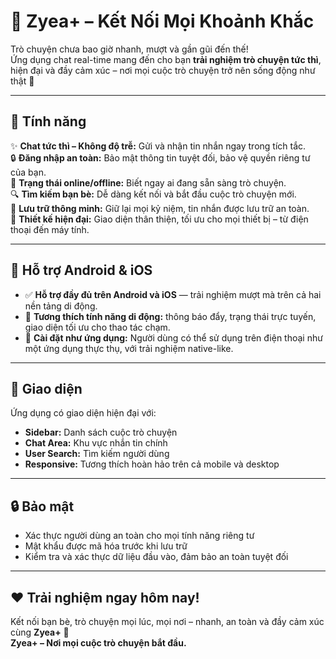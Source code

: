 # 💬 Zyea+ – Kết Nối Mọi Khoảnh Khắc

Trò chuyện chưa bao giờ nhanh, mượt và gần gũi đến thế!  
Ứng dụng chat real-time mang đến cho bạn **trải nghiệm trò chuyện tức thì**, hiện đại và đầy cảm xúc – nơi mọi cuộc trò chuyện trở nên sống động như thật 💖  

---

## 🚀 Tính năng

✨ **Chat tức thì – Không độ trễ:** Gửi và nhận tin nhắn ngay trong tích tắc.  
🔒 **Đăng nhập an toàn:** Bảo mật thông tin tuyệt đối, bảo vệ quyền riêng tư của bạn.  
👀 **Trạng thái online/offline:** Biết ngay ai đang sẵn sàng trò chuyện.  
🔍 **Tìm kiếm bạn bè:** Dễ dàng kết nối và bắt đầu cuộc trò chuyện mới.  
💾 **Lưu trữ thông minh:** Giữ lại mọi kỷ niệm, tin nhắn được lưu trữ an toàn.  
📱 **Thiết kế hiện đại:** Giao diện thân thiện, tối ưu cho mọi thiết bị – từ điện thoại đến máy tính.  

---

## 📱 Hỗ trợ Android & iOS

- ✅ **Hỗ trợ đầy đủ trên Android và iOS** — trải nghiệm mượt mà trên cả hai nền tảng di động.  
- 🔔 **Tương thích tính năng di động:** thông báo đẩy, trạng thái trực tuyến, giao diện tối ưu cho thao tác chạm.  
- 📲 **Cài đặt như ứng dụng:** Người dùng có thể sử dụng trên điện thoại như một ứng dụng thực thụ, với trải nghiệm native-like.  

---

## 🎨 Giao diện

Ứng dụng có giao diện hiện đại với:

- **Sidebar:** Danh sách cuộc trò chuyện  
- **Chat Area:** Khu vực nhắn tin chính  
- **User Search:** Tìm kiếm người dùng  
- **Responsive:** Tương thích hoàn hảo trên cả mobile và desktop  

---

## 🔒 Bảo mật

- Xác thực người dùng an toàn cho mọi tính năng riêng tư  
- Mật khẩu được mã hóa trước khi lưu trữ  
- Kiểm tra và xác thực dữ liệu đầu vào, đảm bảo an toàn tuyệt đối  

---

## ❤️ Trải nghiệm ngay hôm nay!

Kết nối bạn bè, trò chuyện mọi lúc, mọi nơi – nhanh, an toàn và đầy cảm xúc cùng **Zyea+** 💬  
**Zyea+ – Nơi mọi cuộc trò chuyện bắt đầu.**